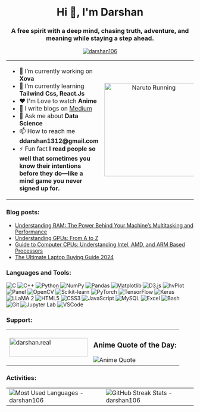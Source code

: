 <h1 align="center">Hi 👋, I'm Darshan</h1>
<h3 align="center">A free spirit with a deep mind, chasing truth, adventure, and meaning while staying a step ahead.</h3>

<p align="center">
  <a href="https://github.com/ryo-ma/github-profile-trophy">
    <img src="https://github-profile-trophy.vercel.app/?username=darshan106&theme=onedark" alt="darshan106" />
  </a>
</p>

<!-- Use a table to align text (left) and GIF (right) -->
<table>
  <tr>
    <td>
      <!-- Left Side - Text Section -->
      <ul>
        <li>🔭 I’m currently working on <strong>Xova</strong></li>
        <li>🌱 I’m currently learning <strong>Tailwind Css, React.Js</strong></li>
        <li>❤️ I'm Love to watch <strong>Anime</strong></li>
        <li>📝 I write blogs on <a href="https://medium.com/@darshanx106">Medium</a></li>
        <li>💬 Ask me about <strong>Data Science</strong></li>
        <li>📫 How to reach me <strong>ddarshan1312@gmail.com</strong></li>
        <li>⚡ Fun fact <strong>I read people so well that sometimes you know their intentions before they do—like a mind game you never signed up for.</strong></li>
      </ul>
    </td>
    <td align="center">
      <!-- Right Side - GIF Section -->
      <img src="https://media2.giphy.com/media/v1.Y2lkPTc5MGI3NjExNnNhZDY2NmNmaTJkMzRqdzg5cTBidng0NjYzdXhvNm81amdnNm5sYiZlcD12MV9pbnRlcm5hbF9naWZfYnlfaWQmY3Q9Zw/l0HUqH3L3QDEZkKGI/giphy.gif" width="250" alt="Naruto Running">
    </td>
  </tr>
</table>

### Blog posts:
<!-- BLOG-POST-LIST:START -->
- [Understanding RAM: The Power Behind Your Machine’s Multitasking and Performance](https://medium.com/@darshanx106/understanding-ram-the-power-behind-your-machines-multitasking-and-performance-b340b42a2020?source=rss-97a722ca7903------2)
- [Understanding GPUs: From A to Z](https://medium.com/@darshanx106/understanding-gpus-from-a-to-z-51b52d62b1bf?source=rss-97a722ca7903------2)
- [Guide to Computer CPUs: Understanding Intel, AMD, and ARM Based Processors](https://medium.com/@darshanx106/guide-to-computer-cpus-understanding-intel-amd-and-arm-based-processors-786afde29d25?source=rss-97a722ca7903------2)
- [The Ultimate Laptop Buying Guide 2024](https://medium.com/@darshanx106/the-ultimate-laptop-buying-guide-2024-6c6245486762?source=rss-97a722ca7903------2)
<!-- BLOG-POST-LIST:END -->

<h3 align="left">Languages and Tools:</h3>   
<p align="left">
    <img src="https://img.shields.io/badge/C-00599C?style=for-the-badge&logo=c&logoColor=white" alt="C" />
    <img src="https://img.shields.io/badge/C%2B%2B-00599C?style=for-the-badge&logo=c%2B%2B&logoColor=white" alt="C++" />
    <img src="https://img.shields.io/badge/Python-3776AB?style=for-the-badge&logo=python&logoColor=white" alt="Python" />
    <img src="https://img.shields.io/badge/NumPy-013243?style=for-the-badge&logo=numpy&logoColor=white" alt="NumPy" />
    <img src="https://img.shields.io/badge/Pandas-150458?style=for-the-badge&logo=pandas&logoColor=white" alt="Pandas" />
    <img src="https://img.shields.io/badge/Matplotlib-11557c?style=for-the-badge&logo=Matplotlib&logoColor=white" alt="Matplotlib" />
    <img src="https://img.shields.io/badge/D3.js-F9A03C?style=for-the-badge&logo=d3.js&logoColor=white" alt="D3.js" />
    <img src="https://img.shields.io/badge/hvPlot-FF7900?style=for-the-badge&logo=holoviews&logoColor=white" alt="hvPlot" />
    <img src="https://img.shields.io/badge/Panel-00A98F?style=for-the-badge&logo=panel&logoColor=white" alt="Panel" />
    <img src="https://img.shields.io/badge/OpenCV-5C3EE8?style=for-the-badge&logo=opencv&logoColor=white" alt="OpenCV" />
    <img src="https://img.shields.io/badge/Scikit--learn-F7931E?style=for-the-badge&logo=scikit-learn&logoColor=white" alt="Scikit-learn" />
    <img src="https://img.shields.io/badge/PyTorch-EE4C2C?style=for-the-badge&logo=pytorch&logoColor=white" alt="PyTorch" />
    <img src="https://img.shields.io/badge/TensorFlow-FF6F00?style=for-the-badge&logo=tensorflow&logoColor=white" alt="TensorFlow" />
    <img src="https://img.shields.io/badge/Keras-D00000?style=for-the-badge&logo=keras&logoColor=white" alt="Keras" />
    <img src="https://img.shields.io/badge/LLaMA_2-0055D4?style=for-the-badge&logo=meta&logoColor=white" alt="LLaMA 2" />
    <img src="https://img.shields.io/badge/HTML5-E34F26?style=for-the-badge&logo=html5&logoColor=white" alt="HTML5" />
    <img src="https://img.shields.io/badge/CSS3-1572B6?style=for-the-badge&logo=css3&logoColor=white" alt="CSS3" />
    <img src="https://img.shields.io/badge/JavaScript-F7DF1E?style=for-the-badge&logo=javascript&logoColor=black" alt="JavaScript" />
    <img src="https://img.shields.io/badge/MySQL-4479A1?style=for-the-badge&logo=mysql&logoColor=white" alt="MySQL" />
    <img src="https://img.shields.io/badge/Excel-217346?style=for-the-badge&logo=microsoft-excel&logoColor=white" alt="Excel" />
    <img src="https://img.shields.io/badge/Bash-4EAA25?style=for-the-badge&logo=gnu-bash&logoColor=white" alt="Bash" />
    <img src="https://img.shields.io/badge/Git-F05032?style=for-the-badge&logo=git&logoColor=white" alt="Git" />
    <img src="https://img.shields.io/badge/Jupyter_Lab-F37626?style=for-the-badge&logo=jupyter&logoColor=white" alt="Jupyter Lab" />
    <img src="https://img.shields.io/badge/VSCode-007ACC?style=for-the-badge&logo=visual-studio-code&logoColor=white" alt="VSCode" />
</p>

<h3 align="left">Support:</h3>
<table>
    <tr>
        <td>
            <a href="https://www.buymeacoffee.com/darshan.real" target="_blank">
                <img src="https://cdn.buymeacoffee.com/buttons/v2/default-yellow.png" height="50" width="210" alt="darshan.real" />
            </a>
        </td>
        <td>
            <h3 align="left">Anime Quote of the Day:</h3>
            <img src="https://raw.githubusercontent.com/darshan106/anime-quote/main/quote.svg" alt="Anime Quote" />
        </td>
    </tr>
</table>

<h3 align="left">Activities:</h3>
<table>
    <tr>
        <td>
            <img src="https://github-readme-stats.vercel.app/api/top-langs?username=darshan106&show_icons=true&locale=en&layout=compact" alt="Most Used Languages - darshan106" />
        </td>
        <td>
            <img src="https://github-readme-streak-stats.herokuapp.com/?user=darshan106&" alt="GitHub Streak Stats - darshan106" />
        </td>
    </tr>
</table>
